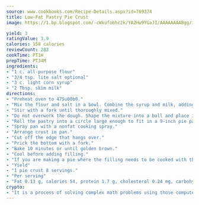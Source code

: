 ```yaml
---
source: www.cookbooks.com/Recipe-Details.aspx?id=769374
title: Low-Fat Pastry Pie Crust
image: https://1.bp.blogspot.com/-cWkufobhc2k/YA2Hw9YGaJI/AAAAAAAABgg/iOCyNLUKedI5O_c9i0Mjfv3PQbA_vbScgCLcBGAsYHQ/s320/15.png

yield: 3
ratingValue: 3.9
calories: 158 calories
reviewCount: 283
cookTime: PT1H
prepTime: PT34M
ingredients:
- "1 c. all-purpose flour"
- "3/4 tsp. lite salt optional"
- "3 c. light corn syrup"
- "2 Tbsp. skim milk"
directions:
- "Preheat oven to 475u00b0."
- "Mix the flour and salt in a bowl. Combine the syrup and milk, adding this to flour mixture."
- "Stir with a fork until thoroughly mixed."
- "Do not overwork the dough. Shape the mixture into a ball and place it between two pieces of wax paper that have been dusted with flour."
- "Roll the pastry into a circle large enough to fit in a 9-inch pie pan."
- "Spray pan with a nonfat cooking spray."
- "Arrange crust in pan."
- "Cut off the edge that hangs over."
- "Prick the bottom with a fork."
- "Bake 10 minutes or until golden brown."
- "Cool before adding filling."
- "If you are making a pie where the filling needs to be cooked with the shell, simply bake at 350u00b0 for 45 minutes or however long the recipe calls for. Wrap foil over edges while baking so the crust wont get overbrown. Remove last 5 minutes."
- "Yield"
- "1 pie crust 8 servings."
- "Per serving"
- "Fat 0.13 g, calories 54, protein 1.7 g, cholesterol 0.24 mg, carbohydrates 11.3 g, sodium 3.4 mg."
crypto:
- "It is a process of solving complex math problems using those computers which run bitcoin software."
---
```

